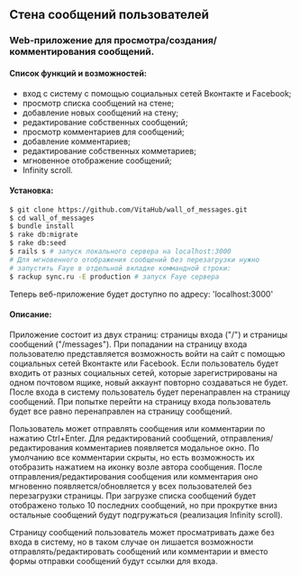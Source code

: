 ## Стена сообщений пользователей

### Web-приложение для просмотра/создания/комментирования сообщений.

#### Список функций и возможностей:
 - вход с систему с помощью социальных сетей Вконтакте и Facebook;
 - просмотр списка сообщений на стене;
 - добавление новых сообщений на стену;
 - редактирование собственных сообщений;
 - просмотр комментариев для сообщений;
 - добавление комментариев;
 - редактирование собственных комметариев;
 - мгновенное отображение сообщений;
 - Infinity scroll.

#### Установка:
```bash
$ git clone https://github.com/VitaHub/wall_of_messages.git
$ cd wall_of_messages
$ bundle install
$ rake db:migrate
$ rake db:seed
$ rails s # запуск локального сервера на localhost:3000
# Для мгновенного отображения сообщений без перезагрузки нужно 
# запустить Faye в отдельной вкладке коммандной строки:
$ rackup sync.ru -E production # запуск Faye сервера
```
Теперь веб-приложение будет доступно по адресу: 'localhost:3000'

#### Описание:
Приложение состоит из двух страниц: страницы входа ("/") и  страницы сообщений ("/messages"). При попадании на страницу входа пользователю представляется возможность войти на сайт с помощью социальных сетей Вконтакте или Facebook. Если пользователь будет входить от разных социальных сетей, которые зарегистрированы на одном почтовом ящике, новый аккаунт повторно создаваться не будет. После входа в систему пользователь будет перенаправлен на страницу сообщений. При попытке перейти на страницу входа пользователь будет все равно перенаправлен на страницу сообщений.

Пользователь может отправлять сообщения или комментарии по нажатию Ctrl+Enter. Для редактирований сообщений, отправления/редактирования комментариев появляется модальное окно. По умолчанию все комментарии скрыты, но есть возможность их отобразить нажатием на иконку возле автора сообщения. После отправления/редактирования сообщения или комментария оно мгновенно появляется/обновляется у всех пользователей без перезагрузки страницы. При загрузке списка сообщений будет отображено только 10 последних сообщений, но при прокрутке вниз остальные сообщений будут подгружаться (реализация Infinity scroll).

Страницу сообщений пользователь может просматривать даже без входа в систему, но в таком случае он лишается возможности отправлять/редактировать сообщений или комментарии и вместо формы отправки сообщений будут ссылки для входа.
